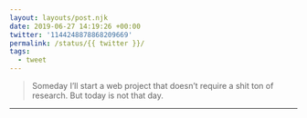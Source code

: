 ```yaml
---
layout: layouts/post.njk
date: 2019-06-27 14:19:26 +00:00
twitter: '1144248878868209669'
permalink: /status/{{ twitter }}/
tags: 
  - tweet
---
```


> Someday I’ll start a web project that doesn’t require a shit ton of research. But today is not that day.

---
